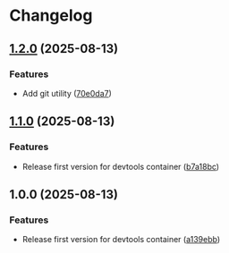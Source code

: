 # Changelog

## [1.2.0](https://github.com/Cloud-for-You/devtools-container/compare/v1.1.0...v1.2.0) (2025-08-13)


### Features

* Add git utility ([70e0da7](https://github.com/Cloud-for-You/devtools-container/commit/70e0da7f416a47c785b005fca31b440d31afe5ad))

## [1.1.0](https://github.com/Cloud-for-You/devtools-container/compare/v1.0.0...v1.1.0) (2025-08-13)


### Features

* Release first version for devtools container ([b7a18bc](https://github.com/Cloud-for-You/devtools-container/commit/b7a18bc601e68e92b6b74477daa6a68971d617bc))

## 1.0.0 (2025-08-13)


### Features

* Release first version for devtools container ([a139ebb](https://github.com/Cloud-for-You/devtools-container/commit/a139ebbe78f88b7854bb57ce637d2f0766831455))
